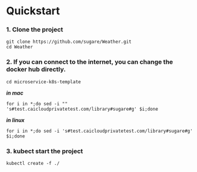 # Quickstart
### 1. Clone the project
```
git clone https://github.com/sugare/Weather.git
cd Weather
```

### 2. If you can connect to the internet, you can change the docker hub directly.

```
cd microservice-k8s-template
```
***in mac***

```
for i in *;do sed -i "" 's#test.caicloudprivatetest.com/library#sugare#g' $i;done
```
***in linux***
```
for i in *;do sed -i 's#test.caicloudprivatetest.com/library#sugare#g' $i;done

```

### 3. kubect start the project
```
kubectl create -f ./
```

